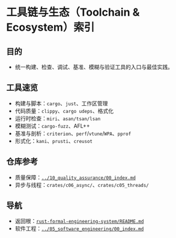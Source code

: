 # 工具链与生态（Toolchain & Ecosystem）索引

## 目的

- 统一构建、检查、调试、基准、模糊与验证工具的入口与最佳实践。

## 工具速览

- 构建与脚本：`cargo`、`just`、工作区管理
- 代码质量：`clippy`、`cargo udeps`、格式化
- 运行时检查：`miri`、`asan/tsan/lsan`
- 模糊测试：`cargo-fuzz`、AFL++
- 基准与剖析：`criterion`、`perf`/`vtune`/`WPA`、`pprof`
- 形式化：`kani`、`prusti`、`creusot`

## 仓库参考

- 质量保障：[`../10_quality_assurance/00_index.md`](../10_quality_assurance/00_index.md)
- 异步与线程：`crates/c06_async/`、`crates/c05_threads/`

## 导航

- 返回根：[`rust-formal-engineering-system/README.md`](../README.md)
- 软件工程：[`../05_software_engineering/00_index.md`](../05_software_engineering/00_index.md)
